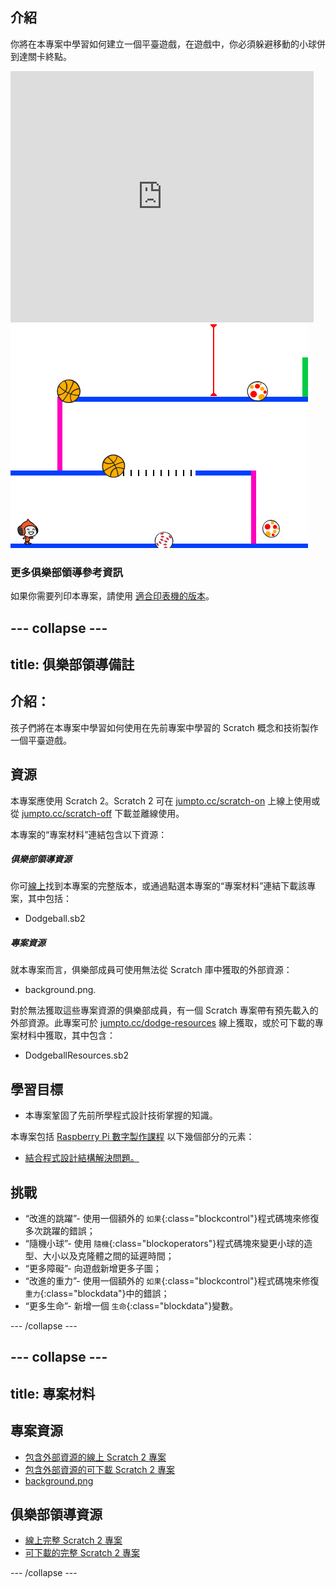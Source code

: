 ## 介紹

你將在本專案中學習如何建立一個平臺遊戲，在遊戲中，你必須躲避移動的小球併到達關卡終點。

<div class="scratch-preview">
  <iframe allowtransparency="true" width="485" height="402" src="https://scratch.mit.edu/projects/embed/39740618/?autostart=false" frameborder="0"></iframe>
  <img src="images/dodge-final.png">
</div>

### 更多俱樂部領導參考資訊

如果你需要列印本專案，請使用 [適合印表機的版本](https://projects.raspberrypi.org/en/projects/dodgeball/print)。


--- collapse ---
---
title: 俱樂部領導備註
---


## 介紹：
孩子們將在本專案中學習如何使用在先前專案中學習的 Scratch 概念和技術製作一個平臺遊戲。

## 資源
本專案應使用 Scratch 2。Scratch 2 可在 [jumpto.cc/scratch-on](http://jumpto.cc/scratch-on) 上線上使用或從 [jumpto.cc/scratch-off](http://jumpto.cc/scratch-off) 下載並離線使用。

本專案的“專案材料”連結包含以下資源：

##### 俱樂部領導資源

你可<a href="http://scratch.mit.edu/projects/39740618/#editor">線上</a>找到本專案的完整版本，或通過點選本專案的“專案材料”連結下載該專案，其中包括：

+ Dodgeball.sb2

##### 專案資源

就本專案而言，俱樂部成員可使用無法從 Scratch 庫中獲取的外部資源：

+ background.png.

對於無法獲取這些專案資源的俱樂部成員，有一個 Scratch 專案帶有預先載入的外部資源。此專案可於 [jumpto.cc/dodge-resources](http://jumpto.cc/dodge-resources) 線上獲取，或於可下載的專案材料中獲取，其中包含：

+ DodgeballResources.sb2 

## 學習目標
+ 本專案鞏固了先前所學程式設計技術掌握的知識。

本專案包括 [Raspberry Pi 數字製作課程](http://rpf.io/curriculum) 以下幾個部分的元素：

+ [結合程式設計結構解決問題。](https://www.raspberrypi.org/curriculum/programming/builder)

## 挑戰
+ “改進的跳躍”- 使用一個額外的 `如果`{:class="blockcontrol"}程式碼塊來修復多次跳躍的錯誤；
+ “隨機小球”- 使用 `隨機`{:class="blockoperators"}程式碼塊來變更小球的造型、大小以及克隆體之間的延遲時間；
+ “更多障礙”- 向遊戲新增更多子圖；
+ “改進的重力”- 使用一個額外的 `如果`{:class="blockcontrol"}程式碼塊來修復​`重力`{:class="blockdata"}中的錯誤；
+ “更多生命”- 新增一個 `生命`{:class="blockdata"}變數。



--- /collapse ---


--- collapse ---
---
title: 專案材料
---
## 專案資源
* [包含外部資源的線上 Scratch 2 專案](http://jumpto.cc/dodge-resources)
* [包含外部資源的可下載 Scratch 2 專案](resources/DodgeballResources.sb2)
* [background.png](resources/background.png)

## 俱樂部領導資源
* [線上完整 Scratch 2 專案](http://scratch.mit.edu/projects/39740618/#editor)
* [可下載的完整 Scratch 2 專案](resources/Dodgeball.sb2)

--- /collapse ---